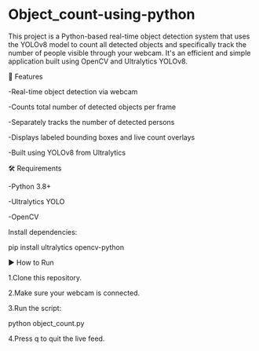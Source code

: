 # Object_count-using-python
This project is a Python-based real-time object detection system that uses the YOLOv8 model to count all detected objects and specifically track the number of people visible through your webcam. It's an efficient and simple application built using OpenCV and Ultralytics YOLOv8.

🚀 Features

-Real-time object detection via webcam

-Counts total number of detected objects per frame

-Separately tracks the number of detected persons

-Displays labeled bounding boxes and live count overlays

-Built using YOLOv8 from Ultralytics

🛠️ Requirements

-Python 3.8+

-Ultralytics YOLO

-OpenCV

Install dependencies:

pip install ultralytics opencv-python

▶️ How to Run

1.Clone this repository.

2.Make sure your webcam is connected.

3.Run the script:

python object_count.py

4.Press q to quit the live feed.


